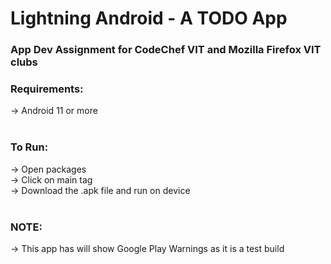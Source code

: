 # Lightning Android - A TODO App
###  App Dev Assignment for CodeChef VIT and Mozilla Firefox VIT clubs

### Requirements:
-> Android 11 or more
<br><br>

### To Run:
-> Open packages<br>
-> Click on main tag<br>
-> Download the .apk file and run on device
<br><br>

### NOTE:
-> This app has will show Google Play Warnings as it is a test build<br>
